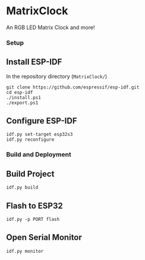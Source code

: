 # MatrixClock
An RGB LED Matrix Clock and more!

### Setup

## Install ESP-IDF
In the repository directory (`MatrixClock/`)
```
git clone https://github.com/espressif/esp-idf.git
cd esp-idf
./install.ps1
./export.ps1
```

## Configure ESP-IDF
```
idf.py set-target esp32s3
idf.py reconfigure
```

### Build and Deployment

## Build Project
```
idf.py build
```

## Flash to ESP32
```
idf.py -p PORT flash
```

## Open Serial Monitor
```
idf.py monitor
```